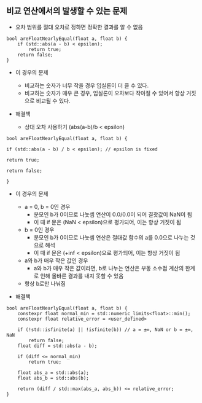 ## 비교 연산에서의 발생할 수 있는 문제
- 오차 범위를 절대 오차로 정하면 정확한 결과를 알 수 없음
```
bool areFloatNearlyEqual(float a, float b) {
	if (std::abs(a - b) < epsilon); 
		return true;
	return false;
}
```
- 이 경우의 문제
	- 비교하는 숫자가 너무 작을 경우 입실론이 더 클 수 있다.
	- 비교하는 숫자가 매우 큰 경우, 입실론이 오차보다 작아질 수 있어서 항상 거짓으로 비교될 수 있다.

- 해결책
	- 상대 오차 사용하기 (abs(a-b)/b < epsilon)
```
bool areFloatNearlyEqual(float a, float b) {

if (std::abs(a - b) / b < epsilon); // epsilon is fixed

return true;

return false;

}
```
- 이 경우의 문제
	- a = 0, b = 0인 경우
		- 분모인 b가 0이므로 나눗셈 연산이 0.0/0.0이 되어 결괏값이 NaN이 됨
		- 이 때 if 문은 (NaN < epsilon)으로 평가되어, 이는 항상 거짓이 됨
	- b = 0인 경우
		- 분모인 b가 0이므로 나눗셈 연산은 절대값 함수의 a를 0.0으로 나누는 것으로 해석
		- 이 때 if 문은 (+inf < epsilon)으로 평가되어, 이는 항상 거짓이 됨
	- a와 b가 매우 작은 값인 경우
		- a와 b가 매우 작은 값이라면, b로 나누는 연산은 부동 소수점 계산의 한계로 인해 올바른 결과를 내지 못할 수 있음
	- 항상 b로만 나눠짐

- 해결책
```
bool areFloatNearlyEqual(float a, float b) {
	constexpr float normal_min = std::numeric_limits<float>::min();
	constexpr float relative_error = <user_defined>

	if (!std::isfinite(a) || !isfinite(b)) // a = ±∞, NaN or b = ±∞, NaN
		return false;
	float diff = std::abs(a - b);
	
	if (diff <= normal_min)
		return true;

	float abs_a = std::abs(a);
	float abs_b = std::abs(b);

	return (diff / std::max(abs_a, abs_b)) <= relative_error;
}
```
